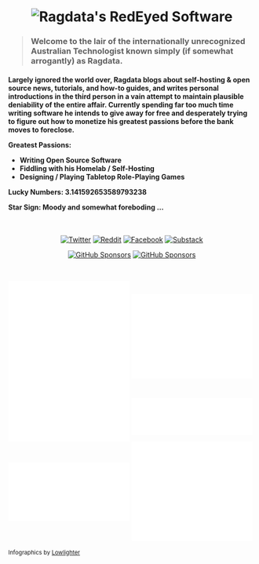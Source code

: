 <h1 align="center">
<img src="https://user-images.githubusercontent.com/6827931/226155940-f16a03c0-bcf8-48a1-8537-c8469efe273b.png" alt="Ragdata's RedEyed Software">
</h1>
<h3>

> Welcome to the lair of the internationally unrecognized Australian Technologist known simply (if somewhat arrogantly) as Ragdata.

</h3>
<h4>
Largely ignored the world over, Ragdata blogs about self-hosting & open source news, tutorials, and how-to guides, and writes personal introductions in the third person in a vain attempt to maintain plausible deniability of the entire affair.  Currently spending far too much time writing software he intends to give away for free and desperately trying to figure out how to monetize his greatest passions before the bank moves to foreclose.

Greatest Passions:

 - Writing Open Source Software
 - Fiddling with his Homelab / Self-Hosting
 - Designing / Playing Tabletop Role-Playing Games

Lucky Numbers:  3.141592653589793238 

Star Sign: Moody and somewhat foreboding ...

</h4>

<br />

<div align="center">

<a href="https://twitter.com/RedEyedSoftware" target="_blank"><img src="https://img.shields.io/badge/Twitter-55ACEE?style=for-the-badge&logo=twitter&logoColor=white" alt="Twitter"></a>
<a href="https://reddit.com/r/RedeyedSoftware" target="_blank"><img src="https://img.shields.io/badge/Reddit-FF4500?style=for-the-badge&logo=reddit&logoColor=white" alt="Reddit"></a>
<a href="https://facebook.com/redeyedsoftware" target="_blank"><img src="https://img.shields.io/badge/Facebook-3B5998?style=for-the-badge&logo=facebook&logoColor=white" alt="Facebook"></a>
<a href="https://discord.gg/54PkrM7TKq" target="_blank"><img src="https://img.shields.io/badge/Discord-7289da?style=for-the-badge&logo=discord&logoColor=white" alt="Substack"></a>

<a href="https://github.com/sponsors/Ragdata" target="_blank"><img src="https://img.shields.io/badge/Sponsor_Ragdata-30363D?style=for-the-badge&logo=github-sponsors&logoColor=EA4AAA" alt="GitHub Sponsors"></a>
<a href="https://ko-fi.com/ragdata" target="_blank"><img src="https://img.shields.io/badge/Support_Ragdata-F16061?style=for-the-badge&logo=ko-fi&logoColor=white" alt="GitHub Sponsors"></a>

</div>

<br />

<a href="https://github.com/ragdata"><img src="./repositories.svg" alt="Repositories" width="49%" align="center" /></a>
<a href="https://github.com/ragdata"><img src="./github-habits.svg" alt="Habits" width="49%" align="center" /></a>
<a href="https://github.com/ragdata"><img src="./iso-calendar.svg" alt="Calendar" width="49%" align="center" /></a>
<a href="https://github.com/ragdata"><img src="./languages.svg" alt="Languages" width="49%" align="center" /></a>
<a href="https://github.com/ragdata"><img src="./wakatime.svg" alt="Wakatime" width="49%" align="center" /></a>
<a href="https://github.com/ragdata"><img src="./achievements.svg" alt="Activity" width="49%" align="center" /></a>

<small>Infographics by <a href="https://github.com/lowlighter/metrics" target="_blank">Lowlighter</a></small>